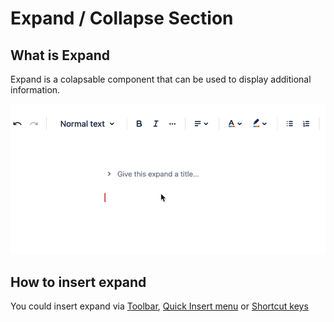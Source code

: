 # Expand / Collapse Section

## What is Expand

Expand is a colapsable component that can be used to display additional information.

![Expand](./img/expand.gif)


## How to insert expand

You could insert expand via [Toolbar](/docs/editor/toolbar), [Quick Insert menu](/docs/editor/quick-insert) or [Shortcut keys](/docs/editor/shortcut)